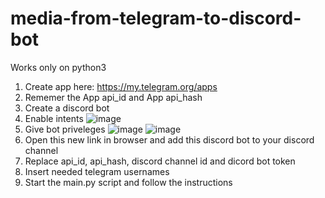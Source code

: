 # media-from-telegram-to-discord-bot
Works only on python3
1. Create app here: https://my.telegram.org/apps
2. Rememer the App api_id and App api_hash
3. Create a discord bot 
4. Enable intents ![image](https://user-images.githubusercontent.com/76446256/196537737-7da0ec5d-d6b9-4638-8c33-d21c253da82d.png)
5. Give bot priveleges ![image](https://user-images.githubusercontent.com/76446256/196538085-350f5e93-18e8-494c-ae61-596fb826bf5c.png) 
![image](https://user-images.githubusercontent.com/76446256/196538248-5c2cb81c-8b7a-496c-abcd-475d59304e0b.png)
6. Open this new link in browser and add this discord bot to your discord channel
7. Replace api_id, api_hash, discord channel id and dicord bot token
8. Insert needed telegram usernames 
9. Start the main.py script and follow the instructions
